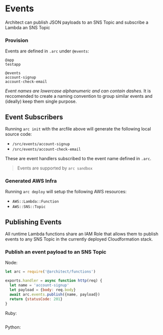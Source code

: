 # Events

Architect can publish JSON payloads to an SNS Topic and subscribe a Lambda an SNS Topic 

### Provision

Events are defined in `.arc` under `@events`:

```arc
@app
testapp

@events
account-signup
account-check-email
```

*Event names are _lowercase alphanumeric_ and can contain _dashes_.* It is reccomended to create a naming convention to group similar events and (ideally) keep them single purpose.

## Event Subscribers

Running `arc init` with the arcfile above will generate the following local source code:

- `/src/events/account-signup`
- `/src/events/account-check-email`

These are event handlers subscribed to the event name defined in `.arc`.

> Events are supported by `arc sandbox`

### Generated AWS Infra

Running `arc deploy` will setup the following AWS resources:

- `AWS::Lambda::Function`
- `AWS::SNS::Topic`

## Publishing Events

All runtime Lambda functions share an IAM Role that allows them to publish events to any SNS Topic in the currently deployed Cloudformation stack. 

### Publish an event payload to an SNS Topic

Node:
```javascript
let arc = require('@architect/functions')

exports.handler = async function http(req) {
  let name = 'account-signup'
  let payload = {body: req.body}
  await arc.events.publish({name, payload})
  return {statusCode: 201}
}
```

Ruby:
```ruby
```

Python:
```python
```

